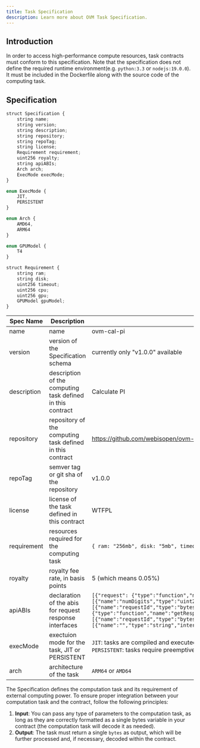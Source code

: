 ```yaml
---
title: Task Specification
description: Learn more about OVM Task Specification.
---
```


## Introduction

In order to access high-performance compute resources, task contracts must conform to this specification. Note that the specification does not define the required runtime environment(e.g. `python:3.3` or `nodejs:19.0.0`). It must be included in the Dockerfile along with the source code of the computing task.

## Specification

```js
struct Specification {
    string name;
    string version;
    string description;
    string repository;
    string repoTag;
    string license;
    Requirement requirement;
    uint256 royalty;
    string apiABIs;
    Arch arch;
    ExecMode execMode;
}

enum ExecMode {
    JIT,
    PERSISTENT
}

enum Arch {
    AMD64,
    ARM64
}

enum GPUModel {
    T4
}

struct Requirement {
    string ram;
    string disk;
    uint256 timeout;
    uint256 cpu; 
    uint256 gpu;
    GPUModel gpuModel; 
}

```

| Spec Name   | Description                                                | Example                                                                                                                                                                                                                                                                                                                                                                                                                                               |
| ----------- | ---------------------------------------------------------- | ----------------------------------------------------------------------------------------------------------------------------------------------------------------------------------------------------------------------------------------------------------------------------------------------------------------------------------------------------------------------------------------------------------------------------------------------------- |
| name        | name                                                       | ovm-cal-pi                                                                                                                                                                                                                                                                                                                                                                                                                                            |
| version     | version of the Specification schema                        | currently only "v1.0.0" available                                                                                                                                                                                                                                                                                                                                                                                                                     |
| description | description of the computing task defined in this contract | Calculate PI                                                                                                                                                                                                                                                                                                                                                                                                                                          |
| repository  | repository of the computing task defined in this contract  | https://github.com/webisopen/ovm-cal-pi                                                                                                                                                                                                                                                                                                                                                                                                               |
| repoTag     | semver tag or git sha of the repository                    | v1.0.0                                                                                                                                                                                                                                                                                                                                                                                                                                                |
| license     | license of the task defined in this contract               | WTFPL                                                                                                                                                                                                                                                                                                                                                                                                                                                 |
| requirement | resources required for the computing task                  | `{ ram: "256mb", disk: "5mb", timeout: 600, cpu: 1, gpu: false}`                                                                                                                                                                                                                                                                                                                                                                                      |
| royalty     | royalty fee rate, in basis points                          | 5 (which means 0.05%)                                                                                                                                                                                                                                                                                                                                                                                                                                 |
| apiABIs     | declaration of the abis for request response interfaces    | `[{"request": {"type":"function","name":"sendRequest","inputs":[{"name":"numDigits","type":"uint256","internalType":"uint256"}],"outputs":[{"name":"requestId","type":"bytes32","internalType":"bytes32"}],"stateMutability":"payable"},"getResponse":{"type":"function","name":"getResponse","inputs":[{"name":"requestId","type":"bytes32","internalType":"bytes32"}],"outputs":[{"name":"","type":"string","internalType":"string"}],"stateMutability":"view"}}]` |
| execMode    | exectuion mode for the task, JIT or PERSISTENT             | `JIT`: tasks are compiled and executed during runtime. <br> `PERSISTENT`: tasks require preemptive compilation to be executed instantly by available envrionment.                                                                                                                                                                                                                                                                                     |
| arch        | architecture of the task                                   | `ARM64` or `AMD64`                                                                                                                                                                                                                                                                                                                                                                                                                                    |

The Specification defines the computation task and its requirement of external computing power.
To ensure proper integration between your computation task and the contract, follow the following principles:

1. **Input**: You can pass any type of parameters to the computation task, as long as they are correctly formatted as a single bytes variable in your contract (the computation task will decode it as needed).
1. **Output**: The task must return a single `bytes` as output, which will be further processed and, if necessary, decoded within the contract.
